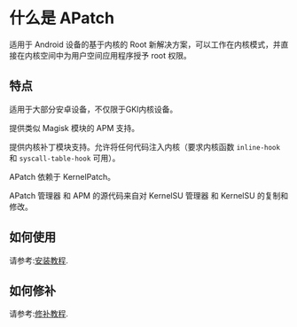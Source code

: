 # 什么是 APatch

适用于 Android 设备的基于内核的 Root 新解决方案，可以工作在内核模式，并直接在内核空间中为用户空间应用程序授予 root 权限。

## 特点

适用于大部分安卓设备，不仅限于GKI内核设备。

提供类似 Magisk 模块的 APM 支持。

提供内核补丁模块支持。允许将任何代码注入内核（要求内核函数 `inline-hook` 和 `syscall-table-hook` 可用）。

APatch 依赖于 KernelPatch。

APatch 管理器 和 APM 的源代码来自对 KernelSU 管理器 和 KernelSU 的复制和修改。

## 如何使用

请参考:[安装教程](/install).

## 如何修补

请参考:[修补教程](/patch).
